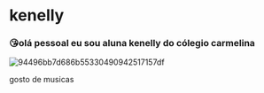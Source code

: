# kenelly

### 😘olá pessoal eu sou aluna kenelly  do cólegio carmelina


![94496bb7d686b55330490942517157df](https://user-images.githubusercontent.com/108410497/183130363-e7171e5c-500a-4ab4-9bc2-4e2be6d22da2.gif)

gosto de musicas

